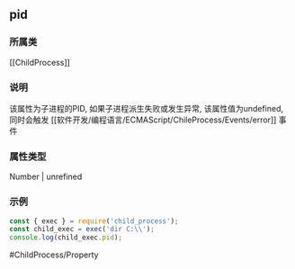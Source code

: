 ## pid
### 所属类
[[ChildProcess]]

### 说明
该属性为子进程的PID, 如果子进程派生失败或发生异常, 该属性值为undefined, 同时会触发 [[软件开发/编程语言/ECMAScript/ChileProcess/Events/error]] 事件

### 属性类型
Number \| unrefined

### 示例
```javascript
const { exec } = require('child_process');
const child_exec = exec('dir C:\\');
console.log(child_exec.pid);
```

#ChildProcess/Property 